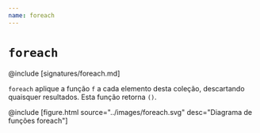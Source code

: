 ```yaml
---
name: foreach
---
```


# `foreach`

@include [signatures/foreach.md]

`foreach` aplique a função `f` a cada elemento desta coleção, descartando quaisquer resultados.
Esta função retorna `()`.

@include [figure.html source="../images/foreach.svg" desc="Diagrama de funções foreach"]
